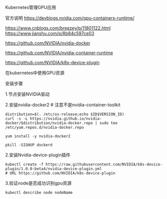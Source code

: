 Kubernetes管理GPU应用

官方说明
https://devblogs.nvidia.com/gpu-containers-runtime/

https://www.cnblogs.com/breezey/p/11801122.html  
https://www.jianshu.com/p/8b84c597ce03



https://github.com/NVIDIA/nvidia-docker

https://github.com/NVIDIA/nvidia-container-runtime

https://github.com/NVIDIA/k8s-device-plugin

在kubernetes中使用GPU资源

安装步骤

1.节点安装NVIDIA驱动

2.安装nvidia-docker2 # 注意不是nvidia-container-toolkit
```
distribution=$(. /etc/os-release;echo $ID$VERSION_ID)
curl -s -L https://nvidia.github.io/nvidia-docker/$distribution/nvidia-docker.repo | sudo tee /etc/yum.repos.d/nvidia-docker.repo

yum install -y nvidia-docker2

pkill -SIGHUP dockerd
```


2.安装Nvidia-device-plugin插件
```
kubectl create -f https://raw.githubusercontent.com/NVIDIA/k8s-device-plugin/1.0.0-beta4/nvidia-device-plugin.yml
# URL https://github.com/NVIDIA/k8s-device-plugin
```
3.验证node是否成功识别gpu资源
```
kubectl describe node nodeName
```
